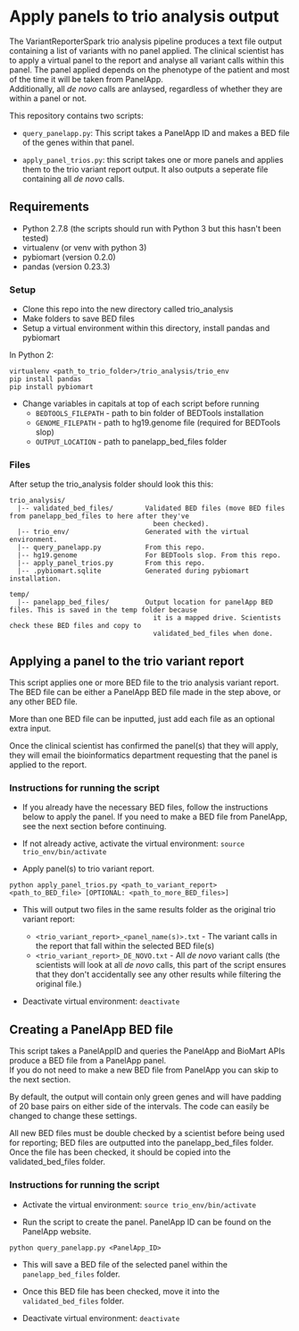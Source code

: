 # Apply panels to trio analysis output

The VariantReporterSpark trio analysis pipeline produces a text file output containing a list of variants with no panel applied.
The clinical scientist has to apply a virtual panel to the report and analyse all variant calls within this panel.
The panel applied depends on the phenotype of the patient and most of the time it will be taken from PanelApp.  
Additionally, all *de novo* calls are anlaysed, regardless of whether they are within a panel or not.

This repository contains two scripts:

- ```query_panelapp.py```: This script takes a PanelApp ID and makes a BED file of the genes within that panel. 

- ```apply_panel_trios.py```: this script takes one or more panels and applies them to the trio variant report output. It also outputs a seperate file containing all *de novo* calls.

## Requirements  

- Python 2.7.8 (the scripts should run with Python 3 but this hasn't been tested)
- virtualenv (or venv with python 3)
- pybiomart (version 0.2.0)
- pandas (version 0.23.3)

### Setup

- Clone this repo into the new directory called trio_analysis
- Make folders to save BED files
- Setup a virtual environment within this directory, install pandas and pybiomart  

In Python 2:

```
virtualenv <path_to_trio_folder>/trio_analysis/trio_env
pip install pandas
pip install pybiomart
```

- Change variables in capitals at top of each script before running
  - ```BEDTOOLS_FILEPATH``` - path to bin folder of BEDTools installation
  - ```GENOME_FILEPATH``` - path to hg19.genome file (required for BEDTools slop)
  - ```OUTPUT_LOCATION``` - path to panelapp_bed_files folder

### Files

After setup the trio_analysis folder should look this this:  

```
trio_analysis/
  |-- validated_bed_files/        Validated BED files (move BED files from panelapp_bed_files to here after they've
                                    been checked).
  |-- trio_env/                   Generated with the virtual environment.
  |-- query_panelapp.py           From this repo.
  |-- hg19.genome                 For BEDTools slop. From this repo.
  |-- apply_panel_trios.py        From this repo.
  |-- .pybiomart.sqlite           Generated during pybiomart installation.

temp/
  |-- panelapp_bed_files/         Output location for panelApp BED files. This is saved in the temp folder because
                                    it is a mapped drive. Scientists check these BED files and copy to
                                    validated_bed_files when done.
```

## Applying a panel to the trio variant report  

This script applies one or more BED file to the trio analysis variant report.  
The BED file can be either a PanelApp BED file made in the step above, or any other BED file. 

More than one BED file can be inputted, just add each file as an optional extra input.  

Once the clinical scientist has confirmed the panel(s) that they will apply, they will email the bioinformatics department requesting that the panel is applied to the report.

### Instructions for running the script

- If you already have the necessary BED files, follow the instructions below to apply the panel.
If you need to make a BED file from PanelApp, see the next section before continuing.

- If not already active, activate the virtual environment: ```source trio_env/bin/activate```

- Apply panel(s) to trio variant report. 

```python apply_panel_trios.py <path_to_variant_report> <path_to_BED_file> [OPTIONAL: <path_to_more_BED_files>]```

- This will output two files in the same results folder as the original trio variant report:
  - ```<trio_variant_report>_<panel_name(s)>.txt``` - The variant calls in the report that fall within the selected BED file(s)
  - ```<trio_variant_report>_DE_NOVO.txt``` - All *de novo* variant calls (the scientists will look at all *de novo* calls, this part of the script ensures that they don't accidentally see any other results while filtering the original file.)

- Deactivate virtual environment: ```deactivate```

## Creating a PanelApp BED file  

This script takes a PanelAppID and queries the PanelApp and BioMart APIs produce a BED file from a PanelApp panel.  
If you do not need to make a new BED file from PanelApp you can skip to the next section.  

By default, the output will contain only green genes and will have padding of 20 base pairs on either side of the intervals.
The code can easily be changed to change these settings.  

All new BED files must be double checked by a scientist before being used for reporting; BED files are outputted into the panelapp_bed_files folder. Once the file has been checked, it should be copied into the validated_bed_files folder.

### Instructions for running the script

- Activate the virtual environment: ```source trio_env/bin/activate```

- Run the script to create the panel. PanelApp ID can be found on the PanelApp website.  

```python query_panelapp.py <PanelApp_ID>```

- This will save a BED file of the selected panel within the ```panelapp_bed_files``` folder.

- Once this BED file has been checked, move it into the ```validated_bed_files``` folder.

- Deactivate virtual environment: ```deactivate```
